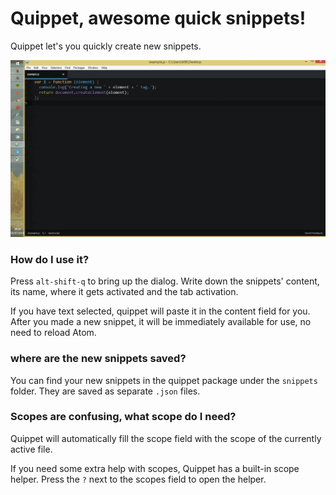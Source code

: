 # Quippet, awesome quick snippets!

Quippet let's you quickly create new snippets.

![example image](https://raw.githubusercontent.com/Azeirah/quippet/master/quippet.gif)
### How do I use it?

Press `alt-shift-q` to bring up the dialog.
Write down the snippets' content, its name, where it gets activated and the tab activation.

If you have text selected, quippet will paste it in the content field for you.
After you made a new snippet, it will be immediately available for use, no need to reload Atom.

### where are the new snippets saved?

You can find your new snippets in the quippet package under the `snippets` folder.
They are saved as separate `.json` files.

### Scopes are confusing, what scope do I need?

Quippet will automatically fill the scope field with the scope of the currently active file.

If you need some extra help with scopes, Quippet has a built-in scope helper. Press the `?`
next to the scopes field to open the helper.
